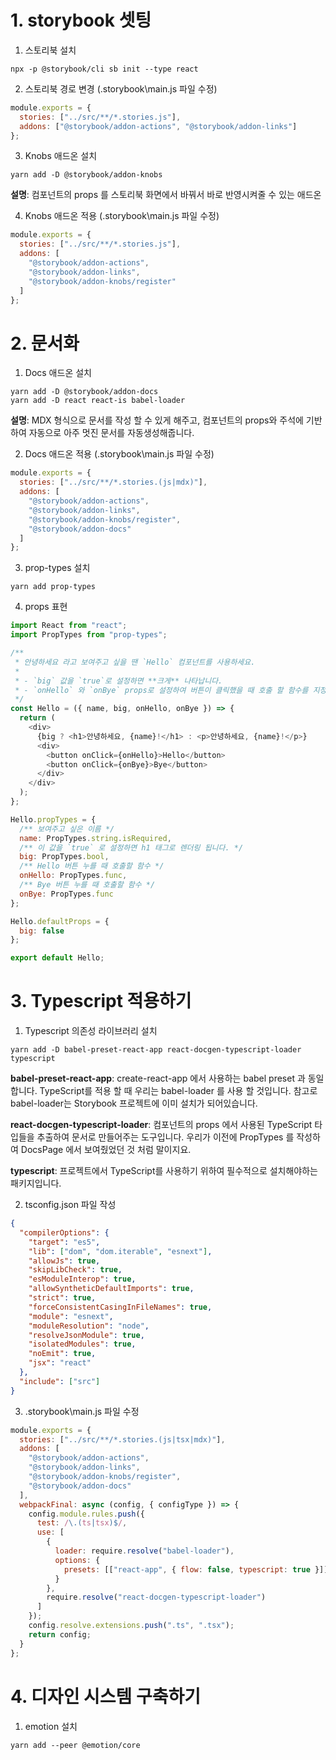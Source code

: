 # 1. storybook 셋팅

1. 스토리북 설치
```properties
npx -p @storybook/cli sb init --type react
```

2. 스토리북 경로 변경 (.storybook\main.js 파일 수정)
```js
module.exports = {
  stories: ["../src/**/*.stories.js"],
  addons: ["@storybook/addon-actions", "@storybook/addon-links"]
};
```

3. Knobs 애드온 설치
```properties
yarn add -D @storybook/addon-knobs
```

<b>설명</b>: 컴포넌트의 props 를 스토리북 화면에서 바꿔서 바로 반영시켜줄 수 있는 애드온

4. Knobs 애드온 적용 (.storybook\main.js 파일 수정)
```js
module.exports = {
  stories: ["../src/**/*.stories.js"],
  addons: [
    "@storybook/addon-actions",
    "@storybook/addon-links",
    "@storybook/addon-knobs/register"
  ]
};
```

# 2. 문서화

1. Docs 애드온 설치
```properties
yarn add -D @storybook/addon-docs
yarn add -D react react-is babel-loader
```

<b>설명</b>: MDX 형식으로 문서를 작성 할 수 있게 해주고, 컴포넌트의 props와 주석에 기반하여 자동으로 아주 멋진 문서를 자동생성해줍니다.

2. Docs 애드온 적용 (.storybook\main.js 파일 수정)
```js
module.exports = {
  stories: ["../src/**/*.stories.(js|mdx)"],
  addons: [
    "@storybook/addon-actions",
    "@storybook/addon-links",
    "@storybook/addon-knobs/register",
    "@storybook/addon-docs"
  ]
};
```

3. prop-types 설치
```properties
yarn add prop-types
```

4. props 표현
```js
import React from "react";
import PropTypes from "prop-types";

/**
 * 안녕하세요 라고 보여주고 싶을 땐 `Hello` 컴포넌트를 사용하세요.
 *
 * - `big` 값을 `true`로 설정하면 **크게** 나타납니다.
 * - `onHello` 와 `onBye` props로 설정하여 버튼이 클릭했을 때 호출 할 함수를 지정 할 수 있습니다.
 */
const Hello = ({ name, big, onHello, onBye }) => {
  return (
    <div>
      {big ? <h1>안녕하세요, {name}!</h1> : <p>안녕하세요, {name}!</p>}
      <div>
        <button onClick={onHello}>Hello</button>
        <button onClick={onBye}>Bye</button>
      </div>
    </div>
  );
};

Hello.propTypes = {
  /** 보여주고 싶은 이름 */
  name: PropTypes.string.isRequired,
  /** 이 값을 `true` 로 설정하면 h1 태그로 렌더링 됩니다. */
  big: PropTypes.bool,
  /** Hello 버튼 누를 때 호출할 함수 */
  onHello: PropTypes.func,
  /** Bye 버튼 누를 때 호출할 함수 */
  onBye: PropTypes.func
};

Hello.defaultProps = {
  big: false
};

export default Hello;
```

# 3. Typescript 적용하기

1. Typescript 의존성 라이브러리 설치
```properties
yarn add -D babel-preset-react-app react-docgen-typescript-loader typescript
```

<b>babel-preset-react-app</b>: create-react-app 에서 사용하는 babel preset 과 동일합니다. TypeScript를 적용 할 때 우리는 babel-loader 를 사용 할 것입니다. 참고로 babel-loader는 Storybook 프로젝트에 이미 설치가 되어있습니다.<br>

<b>react-docgen-typescript-loader</b>: 컴포넌트의 props 에서 사용된 TypeScript 타입들을 추출하여 문서로 만들어주는 도구입니다. 우리가 이전에 PropTypes 를 작성하여 DocsPage 에서 보여줬었던 것 처럼 말이지요.<br>

<b>typescript</b>: 프로젝트에서 TypeScript를 사용하기 위하여 필수적으로 설치해야하는 패키지입니다.<br>


2. tsconfig.json 파일 작성
```json
{
  "compilerOptions": {
    "target": "es5",
    "lib": ["dom", "dom.iterable", "esnext"],
    "allowJs": true,
    "skipLibCheck": true,
    "esModuleInterop": true,
    "allowSyntheticDefaultImports": true,
    "strict": true,
    "forceConsistentCasingInFileNames": true,
    "module": "esnext",
    "moduleResolution": "node",
    "resolveJsonModule": true,
    "isolatedModules": true,
    "noEmit": true,
    "jsx": "react"
  },
  "include": ["src"]
}
```

3. .storybook\main.js 파일 수정
```js
module.exports = {
  stories: ["../src/**/*.stories.(js|tsx|mdx)"],
  addons: [
    "@storybook/addon-actions",
    "@storybook/addon-links",
    "@storybook/addon-knobs/register",
    "@storybook/addon-docs"
  ],
  webpackFinal: async (config, { configType }) => {
    config.module.rules.push({
      test: /\.(ts|tsx)$/,
      use: [
        {
          loader: require.resolve("babel-loader"),
          options: {
            presets: [["react-app", { flow: false, typescript: true }]]
          }
        },
        require.resolve("react-docgen-typescript-loader")
      ]
    });
    config.resolve.extensions.push(".ts", ".tsx");
    return config;
  }
};
```

# 4. 디자인 시스템 구축하기

1. emotion 설치
```properties
yarn add --peer @emotion/core
```